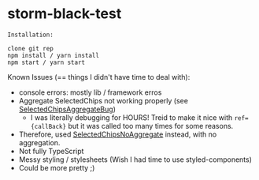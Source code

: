 # storm-black-test

```
Installation:

clone git rep
npm install / yarn install
npm start / yarn start
```


Known Issues (== things I didn't have time to deal with):
- console errors: mostly lib / framework erros
- Aggregate SelectedChips not working properly (see [SelectedChipsAggregateBug](https://github.com/YuvalBB/storm-black-test/blob/master/src/components/SelectedChipsAggregateBug/SelectedChips.tsx))
  - I was literally debugging for HOURS! Treid to make it nice with `ref={callBack}` but it was called too many times for some reasons.
- Therefore, used [SelectedChipsNoAggregate](https://github.com/YuvalBB/storm-black-test/blob/master/src/components/SelectedChipsNoAggregate/SelectedChips.tsx) instead, with no aggregation.
- Not fully TypeScript
- Messy styling / stylesheets (Wish I had time to use styled-components)
- Could be more pretty ;)
